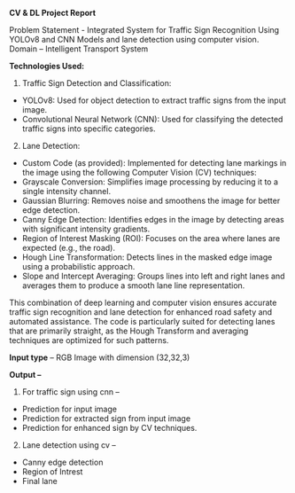 **CV & DL Project Report**

Problem Statement - Integrated System for Traffic Sign Recognition Using
YOLOv8 and CNN Models and lane detection using computer vision.
Domain – Intelligent Transport System

**Technologies Used:**
1. Traffic Sign Detection and Classification:
- YOLOv8: Used for object detection to extract traffic signs from the input
image.
- Convolutional Neural Network (CNN): Used for classifying the detected
traffic signs into specific categories.

2. Lane Detection:
- Custom Code (as provided): Implemented for detecting lane markings in
the image using the following Computer Vision (CV) techniques:
- Grayscale Conversion: Simplifies image processing by reducing it to a
single intensity channel.
- Gaussian Blurring: Removes noise and smoothens the image for better
edge detection.
- Canny Edge Detection: Identifies edges in the image by detecting areas
with significant intensity gradients.
- Region of Interest Masking (ROI): Focuses on the area where lanes are
expected (e.g., the road).
- Hough Line Transformation: Detects lines in the masked edge image using
a probabilistic approach.
- Slope and Intercept Averaging: Groups lines into left and right lanes and
averages them to produce a smooth lane line representation.

This combination of deep learning and computer vision ensures accurate traffic
sign recognition and lane detection for enhanced road safety and automated
assistance. The code is particularly suited for detecting lanes that are
primarily straight, as the Hough Transform and averaging techniques are
optimized for such patterns.

**Input type** – RGB Image with dimension (32,32,3)

**Output –**
1. For traffic sign using cnn –
- Prediction for input image
- Prediction for extracted sign from input image
- Prediction for enhanced sign by CV techniques.
2. Lane detection using cv –
- Canny edge detection
- Region of Intrest
- Final lane
